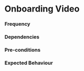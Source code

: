 # Onboarding Video



### Frequency



### Dependencies



### Pre-conditions



### Expected Behaviour


